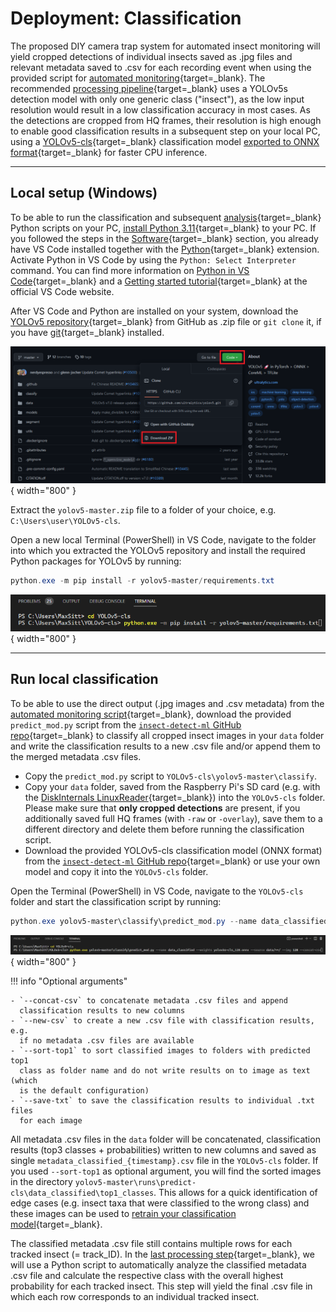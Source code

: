 # Deployment: Classification

The proposed DIY camera trap system for automated insect monitoring will yield
cropped detections of individual insects saved as .jpg files and relevant
metadata saved to .csv for each recording event when using the provided script for
[automated monitoring](../software/programming.md#automated-monitoring-script){target=_blank}.
The recommended [processing pipeline](detection.md){target=_blank} uses a
YOLOv5s detection model with only one generic class ("insect"), as the low input
resolution would result in a low classification accuracy in most cases. As the
detections are cropped from HQ frames, their resolution is high enough to enable
good classification results in a subsequent step on your local PC, using a
[YOLOv5-cls](https://github.com/ultralytics/yolov5/pull/8956){target=_blank} classification
model [exported to ONNX format](https://github.com/ultralytics/yolov5/issues/251){target=_blank}
for faster CPU inference.

---

## Local setup (Windows)

To be able to run the classification and subsequent
[analysis](analysis.md){target=_blank} Python scripts on your PC,
[install Python 3.11](https://www.python.org/downloads/windows/){target=_blank}
to your PC. If you followed the steps in the
[Software](../software/localsetup.md){target=_blank} section, you already have
VS Code installed together with the [Python](https://bit.ly/2Zm3Ypq){target=_blank}
extension. Activate Python in VS Code by using the `Python: Select Interpreter`
command. You can find more information on
[Python in VS Code](https://code.visualstudio.com/docs/languages/python){target=_blank} and a
[Getting started tutorial](https://code.visualstudio.com/docs/python/python-tutorial){target=_blank}
at the official VS Code website.

After VS Code and Python are installed on your system, download the
[YOLOv5 repository](https://github.com/ultralytics/yolov5){target=_blank}
from GitHub as .zip file or `git clone` it, if you have
[git](https://git-scm.com/){target=_blank} installed.

![YOLOv5 repository download](assets/images/yolov5_download.png){ width="800" }

Extract the `yolov5-master.zip` file to a folder of your choice, e.g.
`C:\Users\user\YOLOv5-cls`.

Open a new local Terminal (PowerShell) in VS Code, navigate to the folder into
which you extracted the YOLOv5 repository and install the required Python
packages for YOLOv5 by running:

``` powershell
python.exe -m pip install -r yolov5-master/requirements.txt
```

![YOLOv5 install requirements](assets/images/yolov5_requirements.png){ width="800" }

---

## Run local classification

To be able to use the direct output (.jpg images and .csv metadata) from the
[automated monitoring script](../software/programming.md#automated-monitoring-script){target=_blank},
download the provided `predict_mod.py` script from the
[`insect-detect-ml` GitHub repo](https://github.com/maxsitt/insect-detect-ml){target=_blank}
to classify all cropped insect images in your `data` folder and write the
classification results to a new .csv file and/or append them to the merged
metadata .csv files.

- Copy the `predict_mod.py` script to `YOLOv5-cls\yolov5-master\classify`.
- Copy your `data` folder, saved from the Raspberry Pi's SD card (e.g. with the
  [DiskInternals LinuxReader](../software/localsetup.md#diskinternals-linuxreader){target=_blank})
  into the `YOLOv5-cls` folder. Please make sure that **only cropped detections**
  are present, if you additionally saved full HQ frames (with `-raw` or
  `-overlay`), save them to a different directory and delete them before
  running the classification script.
- Download the provided YOLOv5-cls classification model (ONNX format) from the
  [`insect-detect-ml` GitHub repo](https://github.com/maxsitt/insect-detect-ml){target=_blank}
  or use your own model and copy it into the `YOLOv5-cls` folder.

Open the Terminal (PowerShell) in VS Code, navigate to the `YOLOv5-cls` folder
and start the classification script by running:

``` powershell
python.exe yolov5-master\classify\predict_mod.py --name data_classified --weights yolov5s-cls_128.onnx --source data/**/ --img 128 --concat-csv
```

![YOLOv5 run classification](assets/images/yolov5_classify_command.png){ width="800" }

!!! info "Optional arguments"

    - `--concat-csv` to concatenate metadata .csv files and append
      classification results to new columns
    - `--new-csv` to create a new .csv file with classification results, e.g.
      if no metadata .csv files are available
    - `--sort-top1` to sort classified images to folders with predicted top1
      class as folder name and do not write results on to image as text (which
      is the default configuration)
    - `--save-txt` to save the classification results to individual .txt files
      for each image

All metadata .csv files in the `data` folder will be concatenated,
classification results (top3 classes + probabilities) written to new columns
and saved as single `metadata_classified_{timestamp}.csv` file in the
`YOLOv5-cls` folder. If you used `--sort-top1` as optional argument, you will
find the sorted images in the directory
`yolov5-master\runs\predict-cls\data_classified\top1_classes`. This allows for
a quick identification of edge cases (e.g. insect taxa that were classified to
the wrong class) and these images can be used to
[retrain your classification model](../modeltraining/yolov5.md){target=_blank}.

The classified metadata .csv file still contains multiple rows for each tracked
insect (= track_ID). In the [last processing step](analysis.md){target=_blank},
we will use a Python script to automatically analyze the classified metadata
.csv file and calculate the respective class with the overall highest
probability for each tracked insect. This step will yield the final .csv file
in which each row corresponds to an individual tracked insect.
